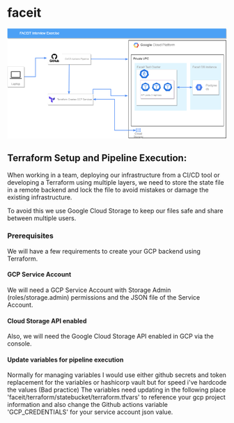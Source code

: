 # faceit


![APPLICATION SETUP](https://github.com/dlawton20-devops/faceit/blob/main/Faceit.png)

## Terraform Setup and Pipeline Execution:
When working in a team, deploying our infrastructure from a CI/CD tool or developing a Terraform using multiple layers, we need to store the state file in a remote backend and lock the file to avoid mistakes or damage the existing infrastructure.

To avoid this we use Google Cloud Storage to keep our files safe and share between multiple users.

### Prerequisites
We will have a few requirements to create your GCP backend using Terraform.

#### GCP Service Account
We will need a GCP Service Account with Storage Admin (roles/storage.admin) permissions and the JSON file of the Service Account.

#### Cloud Storage API enabled
Also, we will need the Google Cloud Storage API enabled in GCP via the console.

#### Update variables for pipeline execution
Normally for managing variables I would use either github secrets and token replacement for the variables or hashicorp vault but for speed i've hardcode the values (Bad practice) 
The variables need updating in the following place 'faceit/terraform/statebucket/terraform.tfvars' to reference your gcp project information and also change the Github actions variable 'GCP_CREDENTIALS' for your service account json value. 




